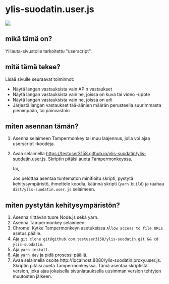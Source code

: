 # ylis-suodatin.user.js

<img src="https://user-images.githubusercontent.com/92017896/152048529-de0ac56f-2224-484b-948c-aedf04058053.png" />

## mikä tämä on?

Ylilauta-sivustolle tarkoitettu "userscript".

## mitä tämä tekee?

Lisää sivulle seuraavat toiminnot:

- Näytä langan vastauksista vain AP:n vastaukset
- Näytä langan vastauksista vain ne, joissa on kuva tai video -upote
- Näytä langan vastauksista vain ne, joissa on urli
- Järjestä langan vastaukset tää-äänien määrän perusteella suurimmasta
  pienimpään, tai päinvastoin

## miten asennan tämän?

1. Asenna selaimeen Tampermonkey tai muu laajennus, jolla voi ajaa userscript
   -koodeja.

2. Avaa selaimella
   https://testuser3158.github.io/ylis-suodatin/ylis-suodatin.user.js. Skriptin
   pitäisi aueta Tampermonkeyssa.

   tai,

   Jos pelottaa asentaa tuntematon minifioitu skripti, pystytä kehitysympäristö,
   ihmettele koodia, käännä skripti (`yarn build`) ja raahaa
   `dist/ylis-suodatin.user.js` selaimeen.

## miten pystytän kehitysympäristön?

1. Asenna riittävän tuore Node.js sekä yarn.
2. Asenna Tampermonkey selaimeen.
3. Chrome: Kytke Tampermonkeyn asetuksissa `Allow access to file URLs` asetus
   päälle.
4. Aja
   `git clone git@github.com:testuser3158/ylis-suodatin.git && cd ylis-suodatin`.
5. Aja `yarn install`.
6. Aja `yarn dev` ja pidä prosessi päällä.
7. Avaa selaimella osoite http://localhost:8080/ylis-suodatin.proxy.user.js.
   Skriptin pitäisi aueta Tampermonkeyssa. Tämä asentaa skriptistä version, joka
   ajaa jokaisella sivunlatauksella uusimman version tehtyjen muutosten jälkeen.

